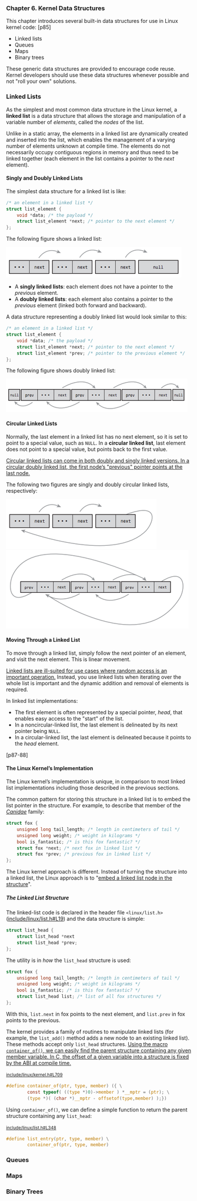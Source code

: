 ### **Chapter 6. Kernel Data Structures**

This chapter introduces several built-in data structures for use in Linux kernel code: [p85]

* Linked lists
* Queues
* Maps
* Binary trees

These generic data structures are provided to encourage code reuse. Kernel developers should use these data structures whenever possible and not "roll your own" solutions.

### Linked Lists

As the simplest and most common data structure in the Linux kernel, a **linked list** is a data structure that allows the storage and manipulation of a variable number of *elements*, called the *nodes* of the list.

Unlike in a static array, the elements in a linked list are dynamically created and inserted into the list, which enables the management of a varying number of elements unknown at compile time. The elements do not necessarily occupy contiguous regions in memory and thus need to be linked together (each element in the list contains a pointer to the *next* element).

#### Singly and Doubly Linked Lists

The simplest data structure for a linked list is like:

```c
/* an element in a linked list */
struct list_element {
    void *data; /* the payload */
    struct list_element *next; /* pointer to the next element */
};
```
The following figure shows a linked list:

[![Figure 6.1 A singly linked list.](figure_6.1.png)](figure_6.1.png "Figure 6.1 A singly linked list.")

* A **singly linked lists**: each element does not have a pointer to the *previous* element.
* A **doubly linked lists**: each element also contains a pointer to the *previous* element (linked both forward and backward).

A data structure representing a doubly linked list would look similar to this:

```c
/* an element in a linked list */
struct list_element {
    void *data; /* the payload */
    struct list_element *next; /* pointer to the next element */
    struct list_element *prev; /* pointer to the previous element */
};
```

The following figure shows doubly linked list:

[![Figure 6.2 A doubly linked list.](figure_6.2.png)](figure_6.2.png "Figure 6.2 A doubly linked list.")

#### Circular Linked Lists

Normally, the last element in a linked list has no next element, so it is set to point to a special value, such as `NULL`. In a **circular linked list**, last element does not point to a special value, but points back to the first value.

<u>Circular linked lists can come in both doubly and singly linked versions. In a circular doubly linked list, the first node’s "previous" pointer points at the last node.</u>

The following two figures are singly and doubly circular linked lists, respectively:

[![Figure 6.3 A circular singly linked list.](figure_6.3.png)](figure_6.3.png "Figure 6.3 A circular singly linked list.")
[![Figure 6.4 A circular doubly linked list.](figure_6.4.png)](figure_6.4.png "Figure 6.4 A circular doubly linked list.")

#### Moving Through a Linked List

To move through a linked list, simply follow the next pointer of an element, and visit the next element. This is linear movement.

<u>Linked lists are ill-suited for use cases where random access is an important operation.</u> Instead, you use linked lists when iterating over the whole list is important and the dynamic addition and removal of elements is required.

In linked list implementations:

* The first element is often represented by a special pointer, *head*, that enables easy access to the "start" of the list.
* In a noncircular-linked list, the last element is delineated by its next pointer being `NULL`.
* In a circular-linked list, the last element is delineated because it points to the *head* element.

[p87-88]

#### The Linux Kernel’s Implementation

The Linux kernel’s implementation is unique, in comparison to most linked list implementations including those described in the previous sections.

The common pattern for storing this structure in a linked list is to embed the list pointer in the structure. For example, to describe that member of the [*Canidae*](https://en.wikipedia.org/wiki/Canidae) family:

```c
struct fox {
    unsigned long tail_length; /* length in centimeters of tail */
    unsigned long weight; /* weight in kilograms */
    bool is_fantastic; /* is this fox fantastic? */
    struct fox *next; /* next fox in linked list */
    struct fox *prev; /* previous fox in linked list */
};
```

The Linux kernel approach is different. Instead of turning the structure into a linked list, the Linux approach is to "<u>embed a linked list node in the structure</u>".

##### **The Linked List Structure**

The linked-list code is declared in the header file `<linux/list.h>` ([include/linux/list.h#L19](https://github.com/shichao-an/linux/blob/v2.6.34/include/linux/list.h#L19)) and the data structure is simple:

```c
struct list_head {
    struct list_head *next
    struct list_head *prev;
};
```

The utility is in *how* the `list_head` structure is used:

```c
struct fox {
    unsigned long tail_length; /* length in centimeters of tail */
    unsigned long weight; /* weight in kilograms */
    bool is_fantastic; /* is this fox fantastic? */
    struct list_head list; /* list of all fox structures */
};
```

With this, `list.next` in fox points to the next element, and `list.prev` in fox points to the previous.

The kernel provides a family of routines to manipulate linked lists (for example, the `list_add()` method adds a new node to an existing linked list). These methods accept only `list_head` structures. <u>Using the macro `container_of()`, we can easily find the parent structure containing any given member variable. In C, the offset of a given variable into a structure is fixed by the ABI at compile time.</u>

<small>[include/linux/kernel.h#L709](https://github.com/shichao-an/linux/blob/v2.6.34/include/linux/kernel.h#L709)</small>

```c
#define container_of(ptr, type, member) ({ \
        const typeof( ((type *)0)->member ) *__mptr = (ptr); \
        (type *)( (char *)__mptr - offsetof(type,member) );})
```

Using `container_of()`, we can define a simple function to return the parent structure containing any `list_head`:

<small>[include/linux/list.h#L348](https://github.com/shichao-an/linux/blob/v2.6.34/include/linux/list.h#L348)</small>

```c
#define list_entry(ptr, type, member) \
        container_of(ptr, type, member)
```

### Queues

### Maps

### Binary Trees

